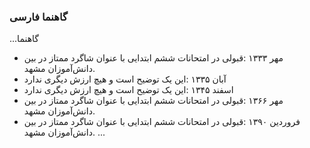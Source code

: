 ### گاهنما فارسی

...گاهنما
- مهر ۱۳۳۳
   :قبولی در امتحانات ششم ابتدایی با عنوان شاگرد ممتاز در بین دانش‌آموزان مشهد.
- آبان ۱۳۳۵
   :این یک توضیح است و هیچ ارزش دیگری ندارد
- اسفند ۱۳۴۵
   :این یک توضیح است و هیچ ارزش دیگری ندارد
- مهر ۱۳۶۶
   :قبولی در امتحانات ششم ابتدایی با عنوان شاگرد ممتاز در بین دانش‌آموزان مشهد.
- فروردین ۱۳۹۰
   :قبولی در امتحانات ششم ابتدایی با عنوان شاگرد ممتاز در بین دانش‌آموزان مشهد.
...